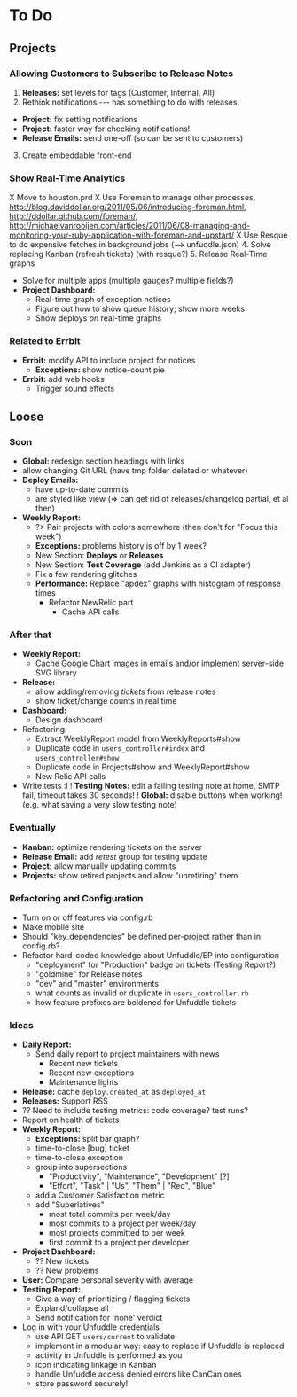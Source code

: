 # To Do


## Projects


### Allowing Customers to Subscribe to Release Notes

 1. **Releases:** set levels for tags (Customer, Internal, All) 
 2. Rethink notifications --- has something to do with releases
   - **Project:** fix setting notifications
   - **Project:** faster way for checking notifications!
   - **Release Emails:** send one-off (so can be sent to customers)
 3. Create embeddable front-end


### Show Real-Time Analytics

 X  Move to houston.prd
 X  Use Foreman to manage other processes, http://blog.daviddollar.org/2011/05/06/introducing-foreman.html, http://ddollar.github.com/foreman/, http://michaelvanrooijen.com/articles/2011/06/08-managing-and-monitoring-your-ruby-application-with-foreman-and-upstart/
 X  Use Resque to do expensive fetches in background jobs (--> unfuddle.json)
 4. Solve replacing Kanban (refresh tickets) (with resque?)
 5. Release Real-Time graphs
   - Solve for multiple apps (multiple gauges? multiple fields?)
 - **Project Dashboard:**
   - Real-time graph of exception notices
   - Figure out how to show queue history; show more weeks
   - Show deploys _on_ real-time graphs


### Related to Errbit

 - **Errbit:** modify API to include project for notices
   - **Exceptions:** show notice-count pie
 - **Errbit:** add web hooks
   - Trigger sound effects


## Loose


### Soon

 - **Global:** redesign section headings with links
 - allow changing Git URL (have tmp folder deleted or whatever)
 - **Deploy Emails:**
   - have up-to-date commits
   - are styled like view (=> can get rid of releases/changelog partial, et al then)
 - **Weekly Report:**
   - ?> Pair projects with colors somewhere (then don't for "Focus this week")
   - **Exceptions:** problems history is off by 1 week?
   - New Section: **Deploys** or **Releases**
   - New Section: **Test Coverage** (add Jenkins as a CI adapter)
   - Fix a few rendering glitches
   - **Performance:** Replace "apdex" graphs with histogram of response times
     - Refactor NewRelic part
       - Cache API calls


### After that

 - **Weekly Report:**
   - Cache Google Chart images in emails and/or implement server-side SVG library
 - **Release:**
   - allow adding/removing _tickets_ from release notes
   - show ticket/change counts in real time
 - **Dashboard:**
   - Design dashboard
 - Refactoring:
   - Extract WeeklyReport model from WeeklyReports#show
   - Duplicate code in `users_controller#index` and `users_controller#show`
   - Duplicate code in Projects#show and WeeklyReport#show
   - New Relic API calls
 - Write tests :l
 ! **Testing Notes:** edit a failing testing note at home, SMTP fail, timeout takes 30 seconds!
 ! **Global:** disable buttons when working! (e.g. what saving a very slow testing note)


### Eventually

 - **Kanban:** optimize rendering tickets on the server
 - **Release Email:** add _retest_ group for testing update
 - **Project:** allow manually updating commits
 - **Projects:** show retired projects and allow "unretiring" them


### Refactoring and Configuration

 - Turn on or off features via config.rb
 - Make mobile site
 - Should "key_dependencies" be defined per-project rather than in config.rb?
 - Refactor hard-coded knowledge about Unfuddle/EP into configuration
   - "deployment" for "Production" badge on tickets (Testing Report?)
   - "goldmine" for Release notes
   - "dev" and "master" environments
   - what counts as invalid or duplicate in `users_controller.rb`
   - how feature prefixes are boldened for Unfuddle tickets


### Ideas

 - **Daily Report:**
   - Send daily report to project maintainers with news
     - Recent new tickets
     - Recent new exceptions
     - Maintenance lights
 - **Release:** cache `deploy.created_at` as `deployed_at`
 - **Releases:** Support RSS
 - ?? Need to include testing metrics: code coverage? test runs?
 - Report on health of tickets
 - **Weekly Report:**
   - **Exceptions:** split bar graph?
   - time-to-close [bug] ticket
   - time-to-close exception
   - group into supersections
     - "Productivity", "Maintenance", "Development" [?]
     - "Effort", "Task" | "Us", "Them" | "Red", "Blue"
   - add a Customer Satisfaction metric
   - add "Superlatives"
     - most total commits per week/day
     - most commits to a project per week/day
     - most projects committed to per week
     - first commit to a project per developer
 - **Project Dashboard:**
   - ?? New tickets
   - ?? New problems
 - **User:** Compare personal severity with average
 - **Testing Report:**
   - Give a way of prioritizing / flagging tickets
   - Expland/collapse all
   - Send notification for 'none' verdict
 - Log in with your Unfuddle credentials
   - use API GET `users/current` to validate
   - implement in a modular way: easy to replace if Unfuddle is replaced
   - activity in Unfuddle is performed as you
   - icon indicating linkage in Kanban
   - handle Unfuddle access denied errors like CanCan ones
   - store password securely!
